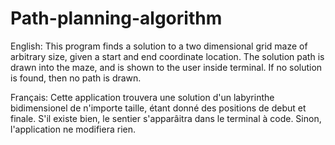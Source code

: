 # Path-planning-algorithm

English:
This program finds a solution to a two dimensional grid maze of arbitrary size, given a start and end coordinate location. The solution path is drawn into the maze, and is shown to the user inside terminal. If no solution is found, then no path is drawn.

Français:
Cette application trouvera une solution d'un labyrinthe bidimensionel de n'importe taille, étant donné des positions de debut et finale. S'il existe bien, le sentier s'apparâitra dans le terminal à code. Sinon, l'application ne modifiera rien. 
